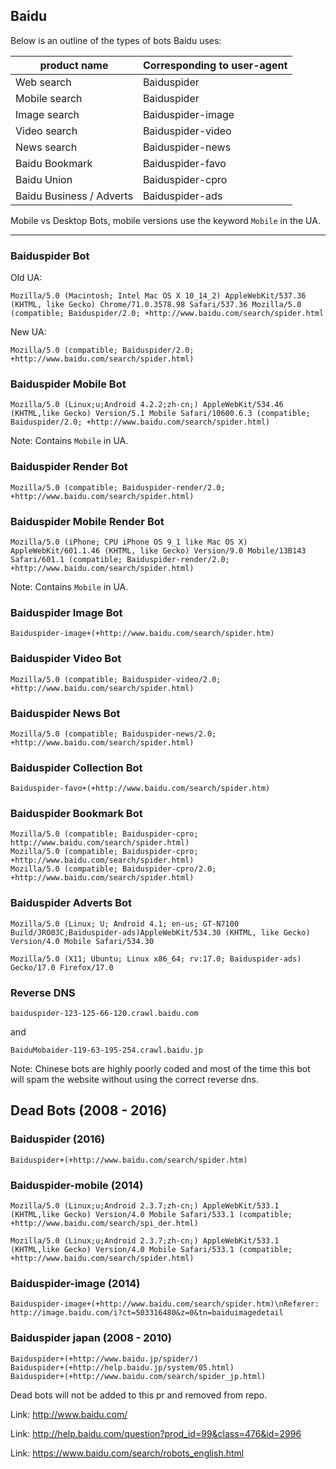 ## Baidu

Below is an outline of the types of bots Baidu uses:

product name | Corresponding to user-agent
-- | --
Web search | Baiduspider
Mobile search | Baiduspider
Image search | Baiduspider-image
Video search | Baiduspider-video
News search | Baiduspider-news
Baidu Bookmark | Baiduspider-favo
Baidu Union | Baiduspider-cpro
Baidu Business / Adverts | Baiduspider-ads

Mobile vs Desktop Bots, mobile versions use the keyword `Mobile` in the UA.

---

### Baiduspider Bot

Old UA:

```
Mozilla/5.0 (Macintosh; Intel Mac OS X 10_14_2) AppleWebKit/537.36 (KHTML, like Gecko) Chrome/71.0.3578.98 Safari/537.36 Mozilla/5.0 (compatible; Baiduspider/2.0; +http://www.baidu.com/search/spider.html
```

New UA:

```
Mozilla/5.0 (compatible; Baiduspider/2.0; +http://www.baidu.com/search/spider.html)
```

### Baiduspider Mobile Bot

```
Mozilla/5.0 (Linux;u;Android 4.2.2;zh-cn;) AppleWebKit/534.46 (KHTML,like Gecko) Version/5.1 Mobile Safari/10600.6.3 (compatible; Baiduspider/2.0; +http://www.baidu.com/search/spider.html)
```

Note: Contains `Mobile` in UA.

### Baiduspider Render Bot

```
Mozilla/5.0 (compatible; Baiduspider-render/2.0; +http://www.baidu.com/search/spider.html)
```

### Baiduspider Mobile Render Bot

```
Mozilla/5.0 (iPhone; CPU iPhone OS 9_1 like Mac OS X) AppleWebKit/601.1.46 (KHTML, like Gecko) Version/9.0 Mobile/13B143 Safari/601.1 (compatible; Baiduspider-render/2.0; +http://www.baidu.com/search/spider.html)
```

Note: Contains `Mobile` in UA.

### Baiduspider Image Bot

```
Baiduspider-image+(+http://www.baidu.com/search/spider.htm)
```

### Baiduspider Video Bot

```
Mozilla/5.0 (compatible; Baiduspider-video/2.0; +http://www.baidu.com/search/spider.html)
```

### Baiduspider News Bot

```
Mozilla/5.0 (compatible; Baiduspider-news/2.0; +http://www.baidu.com/search/spider.html)
```

### Baiduspider Collection Bot

```
Baiduspider-favo+(+http://www.baidu.com/search/spider.htm)
```

### Baiduspider Bookmark Bot

```
Mozilla/5.0 (compatible; Baiduspider-cpro; http://www.baidu.com/search/spider.html)
Mozilla/5.0 (compatible; Baiduspider-cpro; +http://www.baidu.com/search/spider.html)
Mozilla/5.0 (compatible; Baiduspider-cpro/2.0; +http://www.baidu.com/search/spider.html)
```

### Baiduspider Adverts Bot

```
Mozilla/5.0 (Linux; U; Android 4.1; en-us; GT-N7100 Build/JRO03C;Baiduspider-ads)AppleWebKit/534.30 (KHTML, like Gecko) Version/4.0 Mobile Safari/534.30

Mozilla/5.0 (X11; Ubuntu; Linux x86_64; rv:17.0; Baiduspider-ads) Gecko/17.0 Firefox/17.0
```

### Reverse DNS

```
baiduspider-123-125-66-120.crawl.baidu.com
```

and

```
BaiduMobaider-119-63-195-254.crawl.baidu.jp
```

Note: Chinese bots are highly poorly coded and most of the time this bot will spam the website without using the correct reverse dns.

## Dead Bots (2008 - 2016)

### Baiduspider (2016)

```
Baiduspider+(+http://www.baidu.com/search/spider.htm)
```

### Baiduspider-mobile (2014)

```
Mozilla/5.0 (Linux;u;Android 2.3.7;zh-cn;) AppleWebKit/533.1 (KHTML,like Gecko) Version/4.0 Mobile Safari/533.1 (compatible; +http://www.baidu.com/search/spi_der.html)

Mozilla/5.0 (Linux;u;Android 2.3.7;zh-cn;) AppleWebKit/533.1 (KHTML,like Gecko) Version/4.0 Mobile Safari/533.1 (compatible; +http://www.baidu.com/search/spider.html)
```

### Baiduspider-image (2014)

```
Baiduspider-image+(+http://www.baidu.com/search/spider.htm)\nReferer: http://image.baidu.com/i?ct=503316480&z=0&tn=baiduimagedetail
```

### Baiduspider japan (2008 - 2010)

```
Baiduspider+(+http://www.baidu.jp/spider/)
Baiduspider+(+http://help.baidu.jp/system/05.html)
Baiduspider+(+http://www.baidu.com/search/spider_jp.html)
```

Dead bots will not be added to this pr and removed from repo.

Link: http://www.baidu.com/

Link: http://help.baidu.com/question?prod_id=99&class=476&id=2996

Link: https://www.baidu.com/search/robots_english.html
